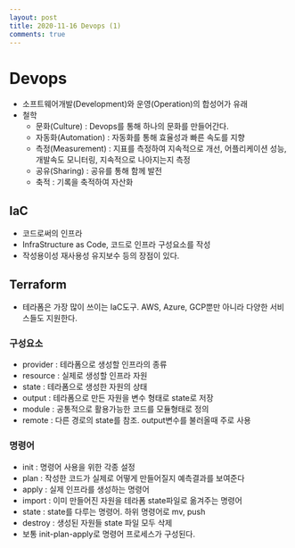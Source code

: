 ```yaml
---
layout: post
title: 2020-11-16 Devops (1)
comments: true
---
```


# Devops

- 소프트웨어개발(Development)와 운영(Operation)의 합성어가 유래
- 철학
  - 문화(Culture) : Devops를 통해 하나의 문화를 만들어간다.
  - 자동화(Automation) : 자동화를 통해 효율성과 빠른 속도를 지향
  - 측정(Measurement) : 지표를 측정하여 지속적으로 개선, 어플리케이션 성능, 개발속도 모니터링, 지속적으로 나아지는지 측정
  - 공유(Sharing) : 공유를 통해 함께 발전
  - 축적 : 기록을 축적하여 자산화



## IaC

- 코드로써의 인프라
- InfraStructure as Code, 코드로 인프라 구성요소를 작성
- 작성용이성 재사용성 유지보수 등의 장점이 있다.



## Terraform

- 테라폼은 가장 많이 쓰이는 IaC도구. AWS, Azure, GCP뿐만 아니라 다양한 서비스들도 지원한다.



### 구성요소

- provider : 테라폼으로 생성할 인프라의 종류
- resource : 실제로 생성할 인프라 자원
- state : 테라폼으로 생성한 자원의 상태
- output : 테라폼으로 만든 자원을 변수 형태로 state로 저장
- module : 공통적으로 활용가능한 코드를 모듈형태로 정의
- remote : 다른 경로의 state를 참조. output변수를 불러올때 주로 사용



### 명령어

- init : 명령어 사용을 위한 각종 설정
- plan : 작성한 코드가 실제로 어떻게 만들어질지 예측결과를 보여준다
- apply : 실제 인프라를 생성하는 명령어
- import : 이미 만들어진 자원을 테라폼 state파일로 옮겨주는 명령어
- state : state를 다루는 명령어. 하위 명령어로 mv, push
- destroy : 생성된 자원들 state 파일 모두 삭제
- 보통 init-plan-apply로 명령어 프로세스가 구성된다.
